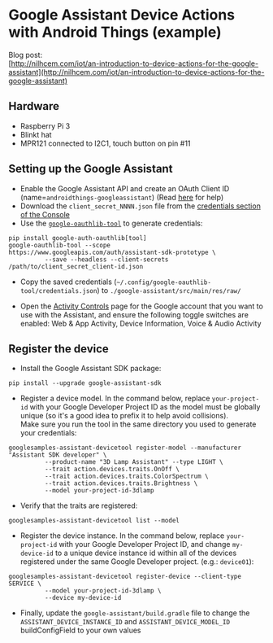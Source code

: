 # Google Assistant Device Actions with Android Things (example)

Blog post:  
[http://nilhcem.com/iot/an-introduction-to-device-actions-for-the-google-assistant](http://nilhcem.com/iot/an-introduction-to-device-actions-for-the-google-assistant)


## Hardware

- Raspberry Pi 3
- Blinkt hat
- MPR121 connected to I2C1, touch button on pin #11

## Setting up the Google Assistant

- Enable the Google Assistant API and create an OAuth Client ID (name=`androidthings-googleassistant`) (Read [here](https://developers.google.com/assistant/sdk/guides/service/python/embed/config-dev-project-and-account) for help)
- Download the `client_secret_NNNN.json` file from the [credentials section of the Console](https://console.developers.google.com/apis/credentials)
- Use the [`google-oauthlib-tool`](https://github.com/GoogleCloudPlatform/google-auth-library-python-oauthlib) to generate credentials:
```
pip install google-auth-oauthlib[tool]
google-oauthlib-tool --scope https://www.googleapis.com/auth/assistant-sdk-prototype \
          --save --headless --client-secrets /path/to/client_secret_client-id.json
```

- Copy the saved credentials (`~/.config/google-oauthlib-tool/credentials.json`) to `./google-assistant/src/main/res/raw/`

- Open the [Activity Controls](https://developers.google.com/assistant/sdk/prototype/getting-started-other-platforms/config-dev-project-and-account#set-activity-controls) page for the Google account that you want to use with the Assistant, and ensure the following toggle switches are enabled: Web & App Activity, Device Information, Voice & Audio Activity


## Register the device

- Install the Google Assistant SDK package:  
```
pip install --upgrade google-assistant-sdk
```

- Register a device model. In the command below, replace `your-project-id` with your Google Developer Project ID as the model must be globally unique (so it's a good idea to prefix it to help avoid collisions).  
Make sure you run the tool in the same directory you used to generate your credentials:  
```
googlesamples-assistant-devicetool register-model --manufacturer "Assistant SDK developer" \
          --product-name "3D Lamp Assistant" --type LIGHT \
          --trait action.devices.traits.OnOff \
          --trait action.devices.traits.ColorSpectrum \
          --trait action.devices.traits.Brightness \
          --model your-project-id-3dlamp
```

- Verify that the traits are registered:  
```
googlesamples-assistant-devicetool list --model
```

- Register the device instance. In the command below, replace `your-project-id` with your Google Developer Project ID, and change `my-device-id` to a unique device instance id within all of the devices registered under the same Google Developer project. (e.g.: `device01`):  
```
googlesamples-assistant-devicetool register-device --client-type SERVICE \
          --model your-project-id-3dlamp \
          --device my-device-id
```

- Finally, update the `google-assistant/build.gradle` file to change the `ASSISTANT_DEVICE_INSTANCE_ID` and `ASSISTANT_DEVICE_MODEL_ID` buildConfigField to your own values
